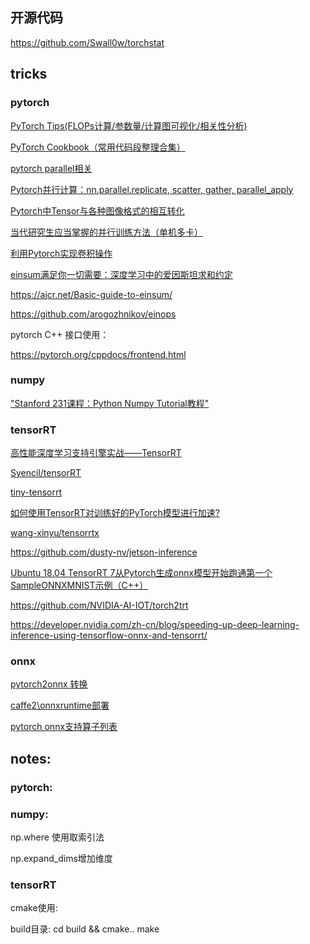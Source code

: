 ## 开源代码




https://github.com/Swall0w/torchstat

## tricks


### pytorch

[PyTorch Tips(FLOPs计算/参数量/计算图可视化/相关性分析)](https://zhuanlan.zhihu.com/p/112319391)

[PyTorch Cookbook（常用代码段整理合集）](https://zhuanlan.zhihu.com/p/59205847)


[pytorch parallel相关](https://pytorch.org/tutorials/beginner/former_torchies/parallelism_tutorial.html)

[Pytorch并行计算：nn.parallel.replicate, scatter, gather, parallel_apply](https://www.cnblogs.com/marsggbo/p/11534141.html)

[Pytorch中Tensor与各种图像格式的相互转化](https://cloud.tencent.com/developer/article/1144751)

[当代研究生应当掌握的并行训练方法（单机多卡）](https://zhuanlan.zhihu.com/p/98535650)

[利用Pytorch实现卷积操作](https://zhuanlan.zhihu.com/p/349683405)

[einsum满足你一切需要：深度学习中的爱因斯坦求和约定](https://zhuanlan.zhihu.com/p/44954540)

https://ajcr.net/Basic-guide-to-einsum/

https://github.com/arogozhnikov/einops

pytorch  C++ 接口使用： 

https://pytorch.org/cppdocs/frontend.html

### numpy 

["Stanford 231课程：Python Numpy Tutorial教程"](https://xuepro.github.io/2018/05/09/Python-Numpy-Tutorial/)

### tensorRT

[高性能深度学习支持引擎实战——TensorRT](https://zhuanlan.zhihu.com/p/35657027)

[Syencil/tensorRT](https://github.com/Syencil/tensorRT)

[tiny-tensorrt](https://github.com/zerollzeng/tiny-tensorrt)

[如何使用TensorRT对训练好的PyTorch模型进行加速?](https://zhuanlan.zhihu.com/p/88318324)

[wang-xinyu/tensorrtx](https://github.com/wang-xinyu/tensorrtx)

https://github.com/dusty-nv/jetson-inference

[Ubuntu 18.04 TensorRT 7从Pytorch生成onnx模型开始跑通第一个SampleONNXMNIST示例（C++）](https://blog.csdn.net/catscanner/article/details/107877234)

https://github.com/NVIDIA-AI-IOT/torch2trt

https://developer.nvidia.com/zh-cn/blog/speeding-up-deep-learning-inference-using-tensorflow-onnx-and-tensorrt/

### onnx

[pytorch2onnx 转换](https://github.com/open-mmlab/mmsegmentation/blob/feefc6a9dedbef79cd0375b6b507137b4f2b934c/tools/pytorch2onnx.py)

[caffe2\onnxruntime部署](https://pytorch.apachecn.org/docs/1.4/86.html)

[pytorch onnx支持算子列表](https://pytorch.org/docs/stable/onnx.html#supported-operators)

## notes:

### pytorch:


### numpy:

np.where 使用取索引法

np.expand_dims增加维度

### tensorRT

cmake使用: 

build目录: 
cd build && cmake.. 
make
